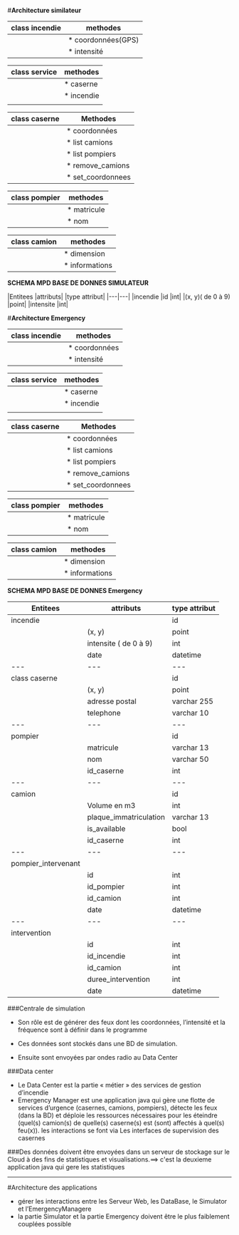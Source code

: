 #**Architecture similateur**

|class incendie 					|methodes|
|---|---|
	|* coordonnées(GPS)				|* set_intensite|
	|* intensité				 
	
|class service 						|methodes
|---|---|
	|* caserne						|* Detecter_incendie
	|* incendie						|* Detecter_service_urgence 
	|						
	
	
|class caserne						|Methodes
|---|---|
	|* coordonnées					|* add_pompier
	|* list camions					|* add_camions
	|* list pompiers				|* remove_pompier
									|* remove_camions
									|* set_coordonnees
	
|class pompier             			|methodes|
|---|---|
	|* matricule
	|* nom
	
|class camion      					|methodes|
|---|---|
	|* dimension|
	|* informations|


**SCHEMA MPD BASE DE DONNES SIMULATEUR**

|Entitees					|attributs|			|type attribut|	
|---|---|
|incendie					|id					|int|
							|(x, y)( de 0 à 9)	|point|
							|intensite			|int|
							

#**Architecture Emergency**	
	
|class incendie 					|methodes|
|---|---|
	|* coordonnées					|* set_intensite|
	|* intensité				 
	
|class service 				|methodes
|---|---|
	|* caserne				|* Detecter_incendie
	|* incendie				|* affecter_caserne
	|						|* Detecter_service_urgence 
	
|class caserne				|Methodes
|---|---|
	|* coordonnées			|* add_pompier
	|* list camions			|* add_camions
	|* list pompiers		|* remove_pompier
							|* remove_camions
							|* set_coordonnees
	
|class pompier             	|methodes|
|---|---|
	|* matricule
	|* nom
	
|class camion      			|methodes|
|---|---|
	|* dimension|
	|* informations|	
	
**SCHEMA MPD BASE DE DONNES Emergency**

|Entitees					|attributs				|type attribut|	
|---|---|---|
|incendie|					|id					    |int|
| 							|(x, y)				    |point|
| 							|intensite ( de 0 à 9)	|int|
| 							|date					|datetime|
|---|---|---|
|class caserne|				|id					    |int|
| 							|(x, y)				    |point|
| 							|adresse postal		    |varchar 255|
							|telephone				|varchar 10|
|---|---|---|
|pompier|					|id					    |int|
| 							|matricule				|varchar 13|
| 							|nom					|varchar 50|
| 							|id_caserne			    |int|
|---|---|---|
|camion |					|id					    |int|
|   						|Volume en m3			|int|	
| 							|plaque_immatriculation|varchar 13|
| 							|is_available			|bool|
| 							|id_caserne			    |int|
|---|---|---|
|pompier_intervenant|
| 							|id					    |int|
| 							|id_pompier			    |int|
| 							|id_camion				|int|
| 							|date					|datetime|
|---|---|---|
|intervention |
| 							|id					    |int|
| 							|id_incendie			|int|
| 							|id_camion				|int|			
| 							|duree_intervention	    |int|
| 							|date					|datetime|





###Centrale de simulation 
* Son rôle est de générer des feux dont les coordonnées, l’intensité et la fréquence sont à définir dans le programme 

* Ces données sont stockés dans une BD de simulation. 

* Ensuite sont envoyées par ondes radio au Data Center 

###Data center 
* Le Data Center est la partie « métier » des services de gestion d’incendie
* Emergency Manager est une application java qui gère une flotte de services d’urgence 
(casernes, camions, pompiers), détecte les feux (dans la BD) et déploie les ressources nécessaires pour les
éteindre (quel(s) camion(s) de quelle(s) caserne(s) est (sont) affectés à quel(s) feu(x)). 
les interactions se font via Les interfaces de supervision des casernes

###Des données doivent être envoyées dans un serveur de stockage sur le Cloud à des fins
de statistiques et visualisations.==> c'est la deuxieme application java qui gere les statistiques 


______________________________

#Architecture des applications

* gérer les interactions entre les Serveur Web, les DataBase, le Simulator et l’EmergencyManagere
* la partie Simulator et la partie Emergency doivent être le plus faiblement couplées
possible